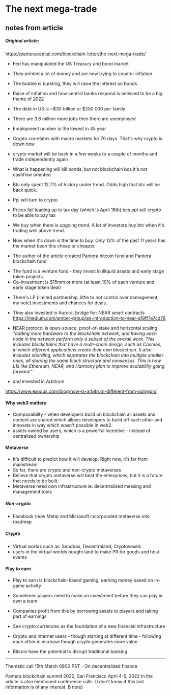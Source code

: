 # The next mega-trade
## notes from article
##### Original article:
https://panteracapital.com/blockchain-letter/the-next-mega-trade/

* Fed has manipulated the US Treasury and bond market 
* They printed a lot of money and are now trying to counter inflation
* The bubble is bursting, they will raise the interest on bonds
* Raise of inflation and how central banks respond is believed to be a big theme of 2022 
* The debt in US is ~$30 trillion or $250 000 per family
* There are 3.6 million more jobs then there are unemployed
* Employment number is the lowest in 45 year
* Crypto correlates with macro markets for 70 days. That's why crypto is down now
* crypto market will be back in a few weeks to a couple of months and trade independently again 
* What is happening will kill bonds, but not blockchain bcs it's not cashflow oriented
* Btc only spent 12.7% of history under trend. Odds high that btc will be back quick.
* Ppl will turn to crypto
* Prices fall leading up to tax day (which is April 18th) bcs ppl sell crypto to be able to pay tax
* We buy when there is upgoing trend. A lot of investors buy btc when it's trading well above trend. 
* Now when it's down is the time to buy. Only 13% of the past 11 years has the market been this cheap 
or cheaper. 

* The author of the article created Pantera bitcoin fund and Pantera blockchain fund
- The fund is a venture fund - they invest in illiquid assets and early stage token projects.
- Co-investment is $15mm or more (at least 10% of each venture and early stage token deal) 
* There's LP (limited partnership, little to not control over management, my note) investments and chances 
for deals. 
* They also invested in Aurora, bridge for:
NEAR smart contracts
https://medium.com/amber-group/an-introduction-to-near-a19ff7e7cd78

* NEAR protocol is open-source, proof-of-stake and horizontal scaling
<i>"adding more hardware to the blockchain network, and having each node in the network perform only a 
subset of the overall work. This includes blockchains that have a multi-chain design, such as Cosmos, in 
which different applications create their own blockchain. It also includes sharding, which separates the 
blockchain into multiple smaller ones, all sharing the same block structure and consensus. This is how 
L1s like Ethereum, NEAR, and Harmony plan to improve scalability going forward."</i>
* and invested in Arbitrum

https://www.exodus.com/blog/how-is-arbitrum-different-from-polygon/

#### Why web3 matters
* Composability - when developers build on blockchain all assets and content are shared which allows 
developers to build off each other and innovate in way which wasn't possible in web2. 
* assets owned by users, which is a powerful incentive - instead of centralized ownership

#### Metaverse
* It's difficult to predict how it will develop. Right now, it's far from mainstream 
* So far, there are crypto and non-crypto metaverses
* Believe that crypto metaverse will beat the enterprises, but it is a future that needs to be built. 
* Metaverse need own infrastructure ie. decentralized messing and management tools

##### Non-crypto
* Facebook (now Meta) and Microsoft incorporated metaverse into roadmap

##### Crypto
* Virtual worlds such as: Sandbox, Decentraland, Cryptovoxels
* users in the virtual worlds bought land to make PR for goods and host events

#### Play to earn 
* Play to earn is blockchain-based gaming, earning money based on in-game activity
* Sometimes players need to make an investment before they can play ie. own a team 
* Companies profit from this by borrowing assets to players and taking part of earnings 

* See crypto currencies as the foundation of a new financial infrastructure 
* Crypto and internet users - though starting at different time - following each other in increase though 
crypto generates more value

* Bitcoin have the potential to disrupt traditional banking

*****************************************************
Thematic call 15th March 0900 PST - On decentralized finance

Pantera blockchain summit 2022, San Francisco April 4-5, 2022
In the article is also mentioned conference calls. 
(I don't know if this last information is of any interest, B note)
